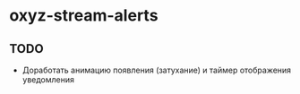 # oxyz-stream-alerts

## TODO
- Доработать анимацию появления (затухание) и таймер отображения уведомления
